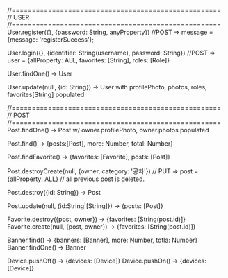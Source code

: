 //====================================================
//  USER
//====================================================
User.register({}, {password: String, anyProperty}) //POST
=> message = {message: 'registerSuccess'};

User.login({}, {identifier: String(username), password: String}) //POST
=> user = {allProperty: ALL, favorites: [String], roles: [Role]}

User.findOne() -> User

User.update(null, {id: String}) -> User with profilePhoto, photos, roles, favorites[String]
populated.

//====================================================
//  POST
//====================================================
Post.findOne() -> Post w/ owner.profilePhoto, owner.photos populated

Post.find() -> {posts:[Post], more: Number, total: Number}

Post.findFavorite() -> {favorites: [Favorite], posts: [Post]}

Post.destroyCreate(null, {owner, category: '공차'})  // PUT
=> post = {allProperty: ALL} // all previous post is deleted.

Post.destroy({id: String}) -> Post

Post.update(null, {id:String|[String]}) -> {posts: [Post]}

Favorite.destroy({post, owner}) -> {favorites: [String(post.id)]}
Favorite.create(null, {post, owner}) -> {favorites: [String(post.id)]}

Banner.find() -> {banners: [Banner], more: Number, totla: Number}
Banner.findOne() -> Banner

Device.pushOff() -> {devices: [Device]}
Device.pushOn() -> {devices: [Device]}